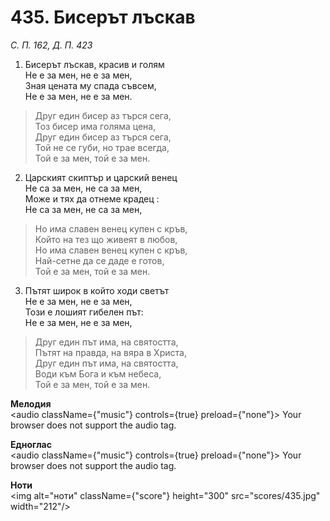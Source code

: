 # 435. Бисерът лъскав  

*С. П. 162, Д. П. 423*  

1. Бисерът лъскав, красив и голям  
Не е за мен, не е за мен,  
Зная цената му спада съвсем,  
Не е за мен, не е за мен.  

> Друг един бисер аз търся сега,  
> Тоз бисер има голяма цена,  
> Друг един бисер аз търся сега,  
> Той не се губи, но трае всегда,  
> Той е за мен, той е за мен.  

2. Царският скиптър и царский венец  
Не са за мен, не са за мен,  
Може и тях да отнеме крадец :  
Не са за мен, не са за мен,  

> Но има славен венец купен с кръв,  
> Който на тез що живеят в любов,  
> Но има славен венец купен с кръв,  
> Най-сетне да се даде е готов,  
> Той е за мен, той е за мен.  

3. Пътят широк в който ходи светът  
Не е за мен, не е за мен,  
Този е лошият гибелен път:  
Не е за мен, не е за мен,  

> Друг един път има, на святостта,  
> Пътят на правда, на вяра в Христа,  
> Друг един път има, на святостта,  
> Води към Бога и към небеса,  
> Той е за мен, той е за мен.  

__Мелодия__  
<audio className={"music"} controls={true} preload={"none"}><source src="mp3/435.mp3" type="audio/mpeg"/>
Your browser does not support the audio tag.
</audio>  

__Едноглас__  
<audio className={"music"} controls={true} preload={"none"}><source src="transp/435.mp3" type="audio/mpeg"/>
Your browser does not support the audio tag.
</audio>  

__Ноти__  
<img alt="ноти" className={"score"} height="300" src="scores/435.jpg" width="212"/>
